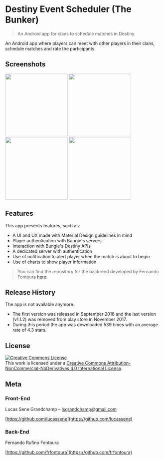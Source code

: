 # Destiny Event Scheduler (The Bunker)
> An Android app for clans to schedule matches in Destiny.

An Android app where players can meet with other players in their clans, schedule matches and rate the participants.

## Screenshots
<img src="https://i.ibb.co/tHvfzFr/unnamed.png" width="200px"> <img src="https://i.ibb.co/2kj4Pdj/unnamed3.png" width="200px"> <img src="https://i.ibb.co/7z3Q7pn/unnamed4.png" width="200px"> <img src="https://i.ibb.co/RvyBF99/unnamed5.png" width="200px">

## Features

This app presents features, such as:
- A UI and UX made with Material Design guidelines in mind
- Player authentication with Bungie's servers
- Interaction with Bungie's Destiny APIs
- A dedicated server with authentication
- Use of notification to alert player when the match is about to begin
- Use of charts to show player information
> You can find the repository for the back-end developed by Fernando Fontoura [here](https://github.com/frfontoura/destiny-event-scheduler).

## Release History

The app is not available anymore.

- The first version was released in September 2016 and the last version (v1.1.2) was removed from play store in November 2017. 
- During this period the app was downloaded 539 times with an average rate of 4.3 stars.

## License
<a rel="license" href="http://creativecommons.org/licenses/by-nc-nd/4.0/"><img alt="Creative Commons License" style="border-width:0" src="https://i.creativecommons.org/l/by-nc-nd/4.0/88x31.png" /></a><br />This work is licensed under a <a rel="license" href="http://creativecommons.org/licenses/by-nc-nd/4.0/">Creative Commons Attribution-NonCommercial-NoDerivatives 4.0 International License</a>.

## Meta

### Front-End
Lucas Sene Grandchamp – lsgrandchamp@gmail.com

[https://github.com/lucassene](https://github.com/lucassene)


### Back-End
Fernando Rufino Fontoura

[https://github.com/frfontoura](https://github.com/frfontoura)
